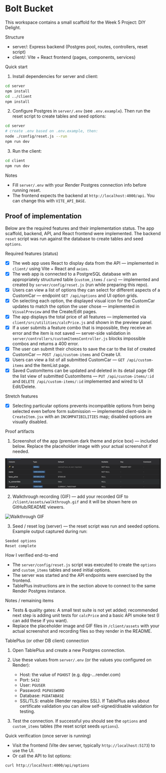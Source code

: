 # Bolt Bucket

This workspace contains a small scaffold for the Week 5 Project: DIY Delight.

Structure
- server/: Express backend (Postgres pool, routes, controllers, reset script)
- client/: Vite + React frontend (pages, components, services)

Quick start
1. Install dependencies for server and client:

```bash
cd server
npm install
cd ../client
npm install
```

2. Configure Postgres in `server/.env` (see `.env.example`). Then run the reset script to create tables and seed options:

```bash
cd server
# create .env based on .env.example, then:
node ./config/reset.js --run
npm run dev
```

3. Run the client:

```bash
cd client
npm run dev
```

Notes
- Fill `server/.env` with your Render Postgres connection info before running reset.
- The frontend expects the backend at `http://localhost:4000/api`. You can change this with `VITE_API_BASE`.

## Proof of implementation

Below are the required features and their implementation status. The app scaffold, backend, API, and React frontend were implemented. The backend `reset` script was run against the database to create tables and seed `options`.

Required features (status)

- [x] The web app uses React to display data from the API — implemented in `client/` using Vite + React and `axios`.
- [x] The web app is connected to a PostgreSQL database with an appropriately structured table (`custom_items` / `cars`) — implemented and created by `server/config/reset.js` (run while preparing this repo).
- [x] Users can view a list of options they can select for different aspects of a CustomCar — endpoint `GET /api/options` and UI option grids.
- [x] On selecting each option, the displayed visual icon for the CustomCar updates to match the option the user chose — implemented in `VisualPreview` and the Create/Edit pages.
- [x] The app displays the total price of all features — implemented via `client/src/utilities/calcPrice.js` and shown in the preview panel.
- [x] If a user submits a feature combo that is impossible, they receive an error and the item is not saved — server-side validation in `server/controllers/customItemsController.js` blocks impossible combos and returns a 400 error.
- [x] The user can submit their choices to save the car to the list of created CustomCar — `POST /api/custom-items` and Create UI.
- [x] Users can view a list of all submitted CustomCar — `GET /api/custom-items` and the ItemList page.
- [x] Saved CustomItems can be updated and deleted in its detail page OR the list view of submitted CustomItems — `PUT /api/custom-items/:id` and `DELETE /api/custom-items/:id` implemented and wired to UI Edit/Delete.

Stretch features

- [x] Selecting particular options prevents incompatible options from being selected even before form submission — implemented client-side in `CreateItem.jsx` with an `INCOMPATIBILITIES` map; disabled options are visually disabled.

Proof artifacts

1. Screenshot of the app (premium dark theme and price box) — included below. Replace the placeholder image with your actual screenshot if needed.

![Bolt Bucket Screenshot](client/assets/database.png)

2. Walkthrough recording (GIF) — add your recorded GIF to `/client/assets/walkthrough.gif` and it will be shown here on GitHub/README viewers.

![Walkthrough GIF](client/assets/bolt-bucket-web103.gif)

3. Seed / reset log (server) — the reset script was run and seeded options. Example output captured during run:

```
Seeded options
Reset complete
```

How I verified end-to-end

- The `server/config/reset.js` script was executed to create the `options` and `custom_items` tables and seed initial options.
- The server was started and the API endpoints were exercised by the frontend.
- TablePlus instructions are in the section above to connect to the same Render Postgres instance.

Notes / remaining items

- Tests & quality gates: A small test suite is not yet added; recommended next step is adding unit tests for `calcPrice` and a basic API smoke test (I can add these if you want).
- Replace the placeholder image and GIF files in `/client/assets` with your actual screenshot and recording files so they render in the README.


TablePlus (or other DB client) connection
1. Open TablePlus and create a new Postgres connection.
2. Use these values from `server/.env` (or the values you configured on Render):
	- Host: the value of `PGHOST` (e.g. dpg-...render.com)
	- Port: `5432`
	- User: `PGUSER`
	- Password: `PGPASSWORD`
	- Database: `PGDATABASE`
	- SSL/TLS: enable (Render requires SSL). If TablePlus asks about certificate validation you can allow self-signed/disable validation for testing.

3. Test the connection. If successful you should see the `options` and `custom_items` tables (the reset script seeds `options`).

Quick verification (once server is running)
- Visit the frontend (Vite dev server, typically `http://localhost:5173`) to use the UI.
- Or call the API to list options:

```bash
curl http://localhost:4000/api/options
```

